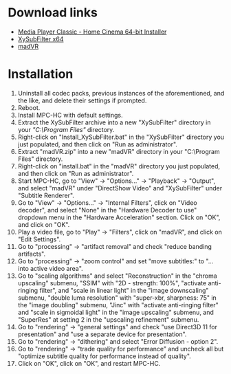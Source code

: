 # Download links
- [Media Player Classic - Home Cinema 64-bit Installer](https://mpc-hc.org/downloads/)
- [XySubFilter x64](https://github.com/Cyberbeing/xy-VSFilter/releases)
- [madVR](http://madshi.net/madVR.zip)

# Installation
1. Uninstall all codec packs, previous instances of the aforementioned, and the like, and delete their settings if prompted.
2.  Reboot.
3.  Install MPC-HC with default settings.
4.  Extract the XySubFilter archive into a new "XySubFilter" directory in your *"C:\Program Files"* directory.
5.  Right-click on "Install_XySubFilter.bat" in the "XySubFilter" directory you just populated, and then click on "Run as administrator".
6.  Extract "madVR.zip" into a new "madVR" directory in your "C:\Program Files" directory.
7.  Right-click on "install.bat" in the "madVR" directory you just populated, and then click on "Run as administrator".
8.  Start MPC-HC, go to "View" &rarr; "Options..." &rarr; "Playback" &rarr; "Output", and select "madVR" under "DirectShow Video"
    and "XySubFilter" under "Subtitle Renderer".
9.  Go to "View" &rarr; "Options..." &rarr; "Internal Filters", click on "Video decoder", and select "None" in the
    "Hardware Decoder to use" dropdown menu in the "Hardware Acceleration" section. Click on "OK", and click on "OK".
10. Play a video file, go to "Play" &rarr; "Filters", click on "madVR", and click on "Edit Settings".
11. Go to "processing" &rarr; "artifact removal" and check "reduce banding artifacts".
12. Go to "processing" &rarr; "zoom control" and set "move subtitles:" to "... into active video area".
13. Go to "scaling algorithms" and select "Reconstruction" in the "chroma upscaling" submenu, "SSIM" with "2D - strength: 100%",
    "activate anti-ringing filter", and "scale in linear light" in the "image downscaling" submenu, "double luma resolution" with
    "super-xbr, sharpness: 75" in the "image doubling" submenu, "Jinc" with "activate anti-ringing filter" and "scale in sigmoidal light"
    in the "image upscaling" submenu, and "SuperRes" at setting 2 in the "upscaling refinement" submenu.
14. Go to "rendering" &rarr; "general settings" and check "use Direct3D 11 for presentation" and "use a separate device for presentation".
15. Go to "rendering" &rarr; "dithering" and select "Error Diffusion - option 2".
16. Go to "rendering" &rarr; "trade quality for performance" and uncheck all but "optimize subtitle quality for performance instead of quality".
17. Click on "OK", click on "OK", and restart MPC-HC.
